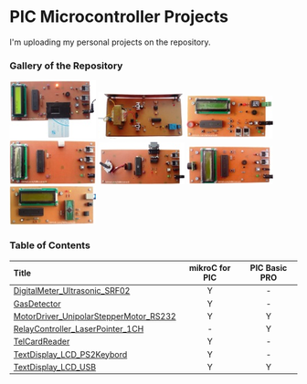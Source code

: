 # PIC Microcontroller Projects
I'm uploading my personal projects on the repository.

### Gallery of the Repository
![](TelCardReader/Pictures/Album.jpg)
![](RelayController_LaserPointer_1CH/Pictures/Album.jpg)
![](GasDetector/Pictures/Album.jpg)
![](TextDisplay_LCD_PS2Keybord/Pictures/Album.jpg)
![](MotorDriver_UnipolarStepperMotor_RS232/Pictures/Album.jpg)
![](DigitalMeter_Ultrasonic_SRF02/Pictures/Album.jpg)
![](TextDisplay_LCD_USB/Pictures/Album.jpg)

### Table of Contents
|Title|mikroC for PIC|PIC Basic PRO|
|:----|:------------:|:-----------:|
|[DigitalMeter_Ultrasonic_SRF02](DigitalMeter_Ultrasonic_SRF02)|Y|-|
|[GasDetector](GasDetector)|Y|-|
|[MotorDriver_UnipolarStepperMotor_RS232](MotorDriver_UnipolarStepperMotor_RS232)|Y|Y|
|[RelayController_LaserPointer_1CH](RelayController_LaserPointer_1CH)|-|Y|
|[TelCardReader](TelCardReader)|Y|-|
|[TextDisplay_LCD_PS2Keybord](TextDisplay_LCD_PS2Keybord)|Y|-|
|[TextDisplay_LCD_USB](TextDisplay_LCD_USB)|Y|Y|